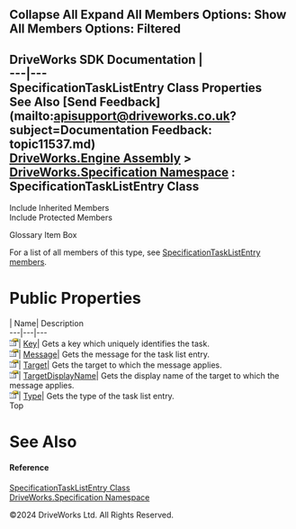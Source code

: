        

 Collapse All Expand All  Members Options: Show All  Members Options: Filtered   
---  
DriveWorks SDK Documentation  |   
---|---  
SpecificationTaskListEntry Class Properties   
See Also [Send Feedback](mailto:apisupport@driveworks.co.uk?subject=Documentation Feedback: topic11537.md)  
[DriveWorks.Engine Assembly](topic2156.md) > [DriveWorks.Specification Namespace](topic10764.md) : SpecificationTaskListEntry Class  
---  
  
Include Inherited Members    
Include Protected Members    


Glossary Item Box

For a list of all members of this type, see [SpecificationTaskListEntry members](topic11538.md).

# Public Properties

| Name| Description  
---|---|---  
![Public Property](dotnetimages/publicProperty.gif)| [Key](topic11543.md)| Gets a key which uniquely identifies the task.   
![Public Property](dotnetimages/publicProperty.gif)| [Message](topic11544.md)| Gets the message for the task list entry.   
![Public Property](dotnetimages/publicProperty.gif)| [Target](topic11545.md)| Gets the target to which the message applies.   
![Public Property](dotnetimages/publicProperty.gif)| [TargetDisplayName](topic11546.md)| Gets the display name of the target to which the message applies.   
![Public Property](dotnetimages/publicProperty.gif)| [Type](topic11547.md)| Gets the type of the task list entry.   
Top

# See Also

#### Reference

[SpecificationTaskListEntry Class](topic11537.md)   
[DriveWorks.Specification Namespace](topic10764.md)

©2024 DriveWorks Ltd. All Rights Reserved.
